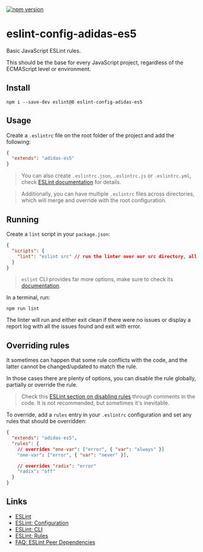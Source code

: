 [![npm version](https://badge.fury.io/js/eslint-config-adidas-es5.svg)](https://npmjs.com/package/eslint-config-adidas-es5)

# eslint-config-adidas-es5

Basic JavaScript ESLint rules.

This should be the base for every JavaScript project, regardless of the ECMAScript level or environment.

## Install

```
npm i --save-dev eslint@8 eslint-config-adidas-es5
```

## Usage

Create a `.eslintrc` file on the root folder of the project and add the following:

```json
{
  "extends": "adidas-es5"
}
```

> You can also create `.eslintrc.json`, `.eslintrc.js` or `.eslintrc.yml`, check [ESLint documentation](https://eslint.org/docs/user-guide/configuring) for details.

> Additionally, you can have multiple `.eslintrc` files across directories, which will merge and override with the root configuration.

## Running

Create a `lint` script in your `package.json`:

```json
{
  "scripts": {
    "lint": "eslint src" // run the linter over our src directory, all the files ending in .js will be analyzed
  }
}
```

> `eslint` CLI provides far more options, make sure to check its [documentation](https://eslint.org/docs/user-guide/command-line-interface).

In a terminal, run:

```
npm run lint
```

The linter will run and either exit clean if there were no issues or display a report log with all the issues found and exit with error.

## Overriding rules

It sometimes can happen that some rule conflicts with the code, and the latter cannot be changed/updated to match the rule.

In those cases there are plenty of options, you can disable the rule globally, partially or override the rule.

> Check this [ESLint section on disabling rules](https://eslint.org/docs/user-guide/configuring#disabling-rules-with-inline-comments) through comments in the code. It is not recommended, but sometimes it's inevitable.

To override, add a `rules` entry in your `.eslintrc` configuration and set any rules that should be overridden:

```json
{
  "extends": "adidas-es5",
  "rules": {
    // overrides "one-var": ["error", { "var": "always" }]
    "one-var": ["error", { "var": "never" }],

    // overrides "radix": "error"
    "radix": "off"
  }
}
```

## Links

- [ESLint](https://eslint.org/)
- [ESLint: Configuration](https://eslint.org/docs/user-guide/configuring)
- [ESLint: CLI](https://eslint.org/docs/user-guide/command-line-interface)
- [ESLint: Rules](https://eslint.org/docs/rules/)
- [FAQ: ESLint Peer Dependencies](../../CHANGELOG.md#ESLint-Peer-Dependencies)
